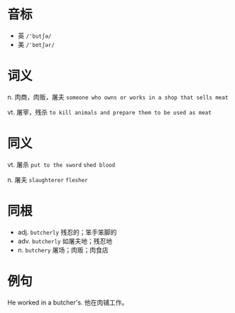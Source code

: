 # 音标

- 英 `/'butʃə/`
- 美 `/ˈbʊtʃər/`

# 词义

n. 肉商，肉贩，屠夫
`someone who owns or works in a shop that sells meat`

vt. 屠宰，残杀
`to kill animals and prepare them to be used as meat`

# 同义

vt. 屠杀
`put to the sword` `shed blood`

n. 屠夫
`slaughterer` `flesher`

# 同根

- adj. `butcherly` 残忍的；笨手笨脚的
- adv. `butcherly` 如屠夫地；残忍地
- n. `butchery` 屠场；肉贩；肉食店

# 例句

He worked in a butcher's.
他在肉铺工作。


